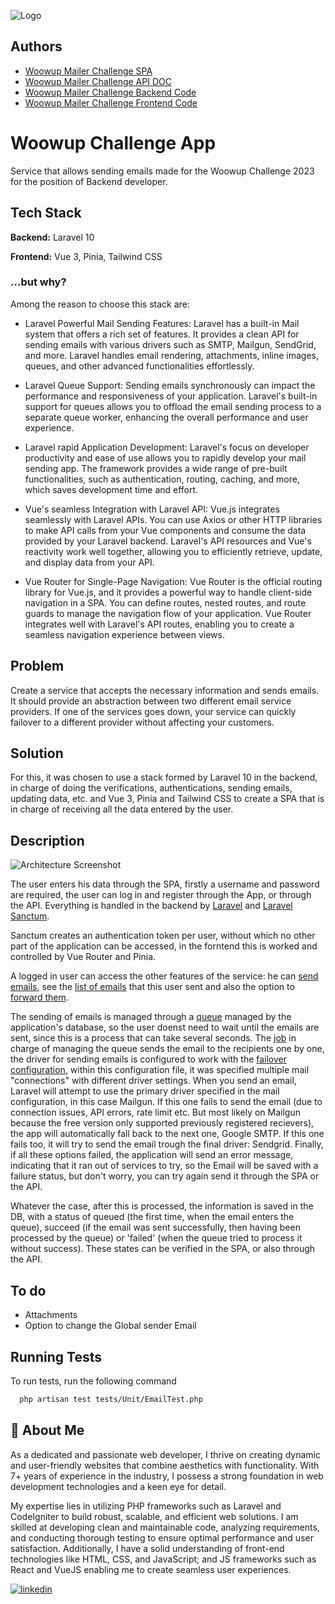 
![Logo](https://i.ibb.co/F539HdJ/header-woowup-mailer.png)


## Authors

- [Woowup Mailer Challenge SPA](http://situarts.com/)
- [Woowup Mailer Challenge API DOC](147.182.181.166)
- [Woowup Mailer Challenge Backend Code](https://github.com/Situ314/mail-challenge-backend)
- [Woowup Mailer Challenge Frontend Code](https://github.com/Situ314/woowup-challenge-frontend)


# Woowup Challenge App

Service that allows sending emails made for the Woowup Challenge 2023 for the position of Backend developer.



## Tech Stack

**Backend:** Laravel 10

**Frontend:** Vue 3, Pinia, Tailwind CSS

### ...but why?

Among the reason to choose this stack are:

- Laravel Powerful Mail Sending Features: Laravel has a built-in Mail system that offers a rich set of features. It provides a clean API for sending emails with various drivers such as SMTP, Mailgun, SendGrid, and more. Laravel handles email rendering, attachments, inline images, queues, and other advanced functionalities effortlessly.

- Laravel Queue Support: Sending emails synchronously can impact the performance and responsiveness of your application. Laravel's built-in support for queues allows you to offload the email sending process to a separate queue worker, enhancing the overall performance and user experience.

- Laravel rapid Application Development: Laravel's focus on developer productivity and ease of use allows you to rapidly develop your mail sending app. The framework provides a wide range of pre-built functionalities, such as authentication, routing, caching, and more, which saves development time and effort.

- Vue's seamless Integration with Laravel API: Vue.js integrates seamlessly with Laravel APIs. You can use Axios or other HTTP libraries to make API calls from your Vue components and consume the data provided by your Laravel backend. Laravel's API resources and Vue's reactivity work well together, allowing you to efficiently retrieve, update, and display data from your API.

- Vue Router for Single-Page Navigation: Vue Router is the official routing library for Vue.js, and it provides a powerful way to handle client-side navigation in a SPA. You can define routes, nested routes, and route guards to manage the navigation flow of your application. Vue Router integrates well with Laravel's API routes, enabling you to create a seamless navigation experience between views.
## Problem

Create a service that accepts the necessary information and sends emails. It should provide an abstraction between two different email service providers. If one of the services goes down, your service can quickly failover to a different provider without affecting your customers.

## Solution

For this, it was chosen to use a stack formed by Laravel 10 in the backend, in charge of doing the verifications, authentications, sending emails, updating data, etc. and Vue 3, Pinia and Tailwind CSS to create a SPA that is in charge of receiving all the data entered by the user.




## Description

![Architecture Screenshot](https://i.ibb.co/Jk27ZRd/api-spa-architecture.png)

The user enters his data through the SPA, firstly a username and password are required, the user can log in and register through the App, or through the API. Everything is handled in the backend by [Laravel](https://laravel.com/docs/10.x/) and [Laravel Sanctum](https://laravel.com/docs/10.x/sanctum#main-content). 

Sanctum creates an authentication token per user, without which no other part of the application can be accessed, in the forntend this is worked and controlled by Vue Router and Pinia.

A logged in user can access the other features of the service: he can [send emails](https://github.com/Situ314/mail-challenge-backend/blob/b4335403ce2b193fb23f7e8332fa4a961bd34add/app/Http/Controllers/EmailController.php#L33), see the [list of emails](https://github.com/Situ314/mail-challenge-backend/blob/b4335403ce2b193fb23f7e8332fa4a961bd34add/app/Http/Controllers/EmailController.php#L16) that this user sent and also the option to [forward them](https://github.com/Situ314/mail-challenge-backend/blob/b4335403ce2b193fb23f7e8332fa4a961bd34add/app/Http/Controllers/EmailController.php#L62).

The sending of emails is managed through a [queue](https://github.com/Situ314/mail-challenge-backend/blob/master/app/Jobs/SendEmailJob.php) managed by the application's database, so the user doenst need to wait until the emails are sent, since this is a process that can take several seconds. The [job](https://github.com/Situ314/mail-challenge-backend/blob/master/app/Jobs/SendEmailJob.php) in charge of managing the queue sends the email to the recipients one by one, the driver for sending emails is configured to work with the [failover configuration](https://laravel.com/docs/10.x/mail#failover-configuration), within this configuration file, it was specified multiple mail "connections" with different driver settings. When you send an email, Laravel will attempt to use the primary driver specified in the mail configuration, in this case Mailgun. If this one fails to send the email (due to connection issues, API errors, rate limit etc. But most likely on Mailgun because the free version only supported previously registered recievers), the app will automatically fall back to the next one, Google SMTP. If this one fails too, it will try to send the email trough the final driver: Sendgrid. Finally, if all these options failed, the application will send an error message, indicating that it ran out of services to try, so the Email will be saved with a failure status, but don't worry, you can try again send it through the SPA or the API.

Whatever the case, after this is processed, the information is saved in the DB, with a status of queued (the first time, when the email enters the queue), succeed (if the email was sent successfully, then having been processed by the queue) or 'failed' (when the queue tried to process it without success). These states can be verified in the SPA, or also through the API.

## To do

- Attachments
- Option to change the Global sender Email


## Running Tests

To run tests, run the following command

```bash
  php artisan test tests/Unit/EmailTest.php
```


## 🚀 About Me
As a dedicated and passionate web developer, I thrive on creating dynamic and user-friendly websites that combine aesthetics with functionality. With 7+ years of experience in the industry, I possess a strong foundation in web development technologies and a keen eye for detail.

My expertise lies in utilizing PHP frameworks such as Laravel and CodeIgniter to build robust, scalable, and efficient web solutions. I am skilled at developing clean and maintainable code, analyzing requirements, and conducting thorough testing to ensure optimal performance and user satisfaction. Additionally, I have a solid understanding of front-end technologies like HTML, CSS, and JavaScript; and JS frameworks such as React and VueJS enabling me to create seamless user experiences.

[![linkedin](https://img.shields.io/badge/linkedin-0A66C2?style=for-the-badge&logo=linkedin&logoColor=white)](https://www.linkedin.com/in/cdanielarteaga/)
